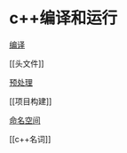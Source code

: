 # c++编译和运行

[编译](C++_Compile.md)

[[头文件]]

[预处理](c++_preprocess.md)

[[项目构建]]

[命名空间](c++_namespace.md)

[[c++名词]]
